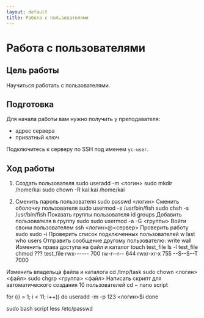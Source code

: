 ```yaml
---
layout: default
title: Работа с пользователями
---
```

# Работа с пользователями

## Цель работы

Научиться работать с пользователями.

## Подготовка

Для начала работы вам нужно получить у преподавателя:
* адрес сервера
* приватный ключ

Подключитесь к серверу по SSH под именем `yc-user`.


## Ход работы

1. Создать пользователя
sudo useradd -m <логин>
sudo mkdir /home/kai
sudo chown -R kai:kai /home/kai

2. Сменить пароль пользователя
sudo passwd <логин>
Сменить оболочку пользователя
sudo usermod -s /usr/bin/fish <login>
sudo chsh -s /usr/bin/fish <login>
Показать группы пользователя
id <login>
groups <login>
Добавить пользователя в группу sudo
sudo usermod -a -G <группы> <login> 
Войти своим пользователем
ssh <логин>@<сервер>
Проверить работу sudo
sudo -i
Проверить список подключенных пользователей
w
last
who
users
Отправить сообщение другому пользователю:
write
wall
Изменить права доступа на файл и каталог
touch test_file
ls -l test_file
chmod ??? test_file
rwx------ 700
rw-r--r-- 644
rwxr-xr-x 755
--S--S--T 7000

Изменить владельца файла и каталога
cd /tmp/task
sudo chown <логин> <файл>
sudo chgrp <группа> <файл>
Написать скрипт для автоматического создания 10 пользователей
cd ~
nano script

for ((i = 1; i < 11; i++))
do
  useradd -m -p 123 <логин>$i
done

sudo bash script
less /etc/passwd
